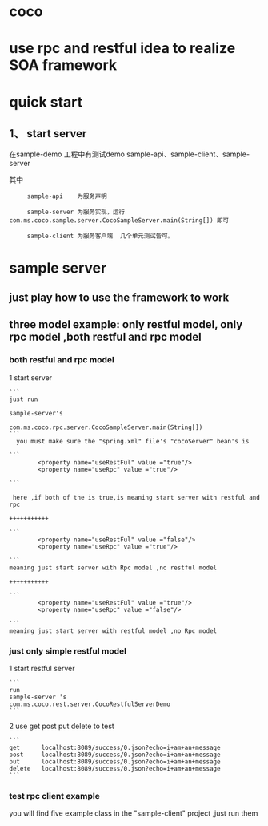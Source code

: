 
# coco  
# use rpc and restful idea to realize SOA framework

# quick start 

## 1、 start server 
   
   在sample-demo 工程中有测试demo sample-api、sample-client、sample-server
   
   其中 
   ```
        sample-api    为服务声明

        sample-server 为服务实现，运行 com.ms.coco.sample.server.CocoSampleServer.main(String[]) 即可

        sample-client 为服务客户端  几个单元测试皆可。
   ```

# sample server
##  just play how to use the framework to work 
##  three model example: only restful model, only rpc model ,both restful and rpc model

###  both restful and rpc model

1  start server

	```
	just run
	
	sample-server's
	
	com.ms.coco.rpc.server.CocoSampleServer.main(String[])
	```
	  you must make sure the "spring.xml" file's "cocoServer" bean's is
	
	```
	        <property name="useRestFul" value ="true"/>
	        <property name="useRpc" value ="true"/>
	
	```

	 here ,if both of the is true,is meaning start server with restful and rpc
	
	+++++++++++
	  
	```
	        <property name="useRestFul" value ="false"/>
	        <property name="useRpc" value ="true"/>
	
	```
	meaning just start server with Rpc model ,no restful model
	
	+++++++++++
	  
	```
	        <property name="useRestFul" value ="true"/>
	        <property name="useRpc" value ="false"/>
	
	```
	meaning just start server with restful model ,no Rpc model



### just only simple restful model

1  start restful server

	``` 
	run
	sample-server 's
	com.ms.coco.rest.server.CocoRestfulServerDemo
	```

2  use get post put delete to test
	
	```
	get      localhost:8089/success/0.json?echo=i+am+an+message
	post     localhost:8089/success/0.json?echo=i+am+an+message
	put      localhost:8089/success/0.json?echo=i+am+an+message
	delete   localhost:8089/success/0.json?echo=i+am+an+message
	```

###  test rpc client example

you will find five example class in the "sample-client" project ,just run them
